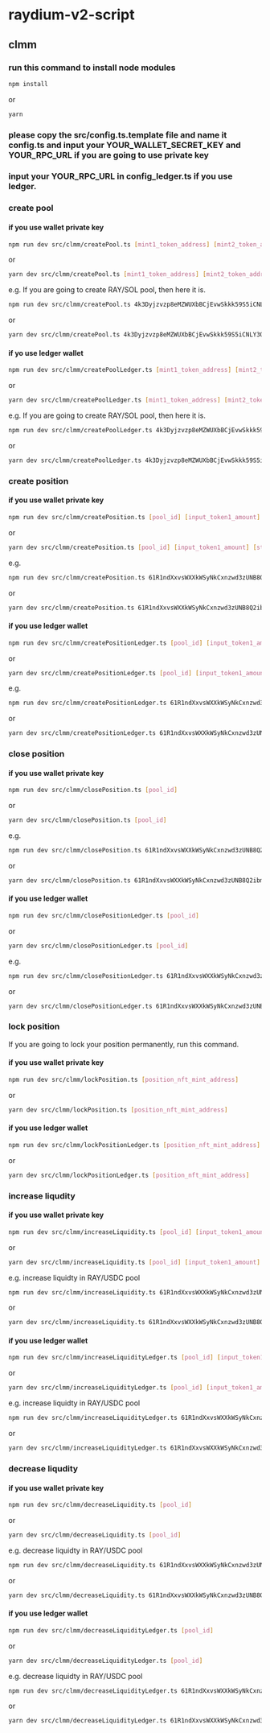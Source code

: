 # raydium-v2-script

## clmm

### run this command to install node modules

```sh
npm install
```

or

```sh
yarn
```

### please copy the src/config.ts.template file and name it config.ts and input your YOUR_WALLET_SECRET_KEY and YOUR_RPC_URL if you are going to use private key

### input your YOUR_RPC_URL in config_ledger.ts if you use ledger.

### create pool

#### if you use wallet private key

```sh
npm run dev src/clmm/createPool.ts [mint1_token_address] [mint2_token_address]
```

or

```sh
yarn dev src/clmm/createPool.ts [mint1_token_address] [mint2_token_address]
```

e.g. If you are going to create RAY/SOL pool, then here it is.

```sh
npm run dev src/clmm/createPool.ts 4k3Dyjzvzp8eMZWUXbBCjEvwSkkk59S5iCNLY3QrkX6R So11111111111111111111111111111111111111112
```

or

```sh
yarn dev src/clmm/createPool.ts 4k3Dyjzvzp8eMZWUXbBCjEvwSkkk59S5iCNLY3QrkX6R So11111111111111111111111111111111111111112
```

#### if yo use ledger wallet

```sh
npm run dev src/clmm/createPoolLedger.ts [mint1_token_address] [mint2_token_address]
```

or

```sh
yarn dev src/clmm/createPoolLedger.ts [mint1_token_address] [mint2_token_address]
```

e.g. If you are going to create RAY/SOL pool, then here it is.

```sh
npm run dev src/clmm/createPoolLedger.ts 4k3Dyjzvzp8eMZWUXbBCjEvwSkkk59S5iCNLY3QrkX6R So11111111111111111111111111111111111111112
```

or

```sh
yarn dev src/clmm/createPoolLedger.ts 4k3Dyjzvzp8eMZWUXbBCjEvwSkkk59S5iCNLY3QrkX6R So11111111111111111111111111111111111111112
```

### create position

#### if you use wallet private key

```sh
npm run dev src/clmm/createPosition.ts [pool_id] [input_token1_amount] [start_price] [end_price]
```

or

```sh
yarn dev src/clmm/createPosition.ts [pool_id] [input_token1_amount] [start_price] [end_price]
```

e.g.

```sh
npm run dev src/clmm/createPosition.ts 61R1ndXxvsWXXkWSyNkCxnzwd3zUNB8Q2ibmkiLPC8ht 0.000001 0.000001 100000
```

or

```sh
yarn dev src/clmm/createPosition.ts 61R1ndXxvsWXXkWSyNkCxnzwd3zUNB8Q2ibmkiLPC8ht 0.000001 0.000001 100000
```

#### if you use ledger wallet

```sh
npm run dev src/clmm/createPositionLedger.ts [pool_id] [input_token1_amount] [start_price] [end_price]
```

or

```sh
yarn dev src/clmm/createPositionLedger.ts [pool_id] [input_token1_amount] [start_price] [end_price]
```

e.g.

```sh
npm run dev src/clmm/createPositionLedger.ts 61R1ndXxvsWXXkWSyNkCxnzwd3zUNB8Q2ibmkiLPC8ht 0.000001 0.000001 100000
```

or

```sh
yarn dev src/clmm/createPositionLedger.ts 61R1ndXxvsWXXkWSyNkCxnzwd3zUNB8Q2ibmkiLPC8ht 0.000001 0.000001 100000
```

### close position

#### if you use wallet private key

```sh
npm run dev src/clmm/closePosition.ts [pool_id]
```

or

```sh
yarn dev src/clmm/closePosition.ts [pool_id]
```

e.g.

```sh
npm run dev src/clmm/closePosition.ts 61R1ndXxvsWXXkWSyNkCxnzwd3zUNB8Q2ibmkiLPC8ht
```

or

```sh
yarn dev src/clmm/closePosition.ts 61R1ndXxvsWXXkWSyNkCxnzwd3zUNB8Q2ibmkiLPC8ht
```

#### if you use ledger wallet

```sh
npm run dev src/clmm/closePositionLedger.ts [pool_id]
```

or

```sh
yarn dev src/clmm/closePositionLedger.ts [pool_id]
```

e.g.

```sh
npm run dev src/clmm/closePositionLedger.ts 61R1ndXxvsWXXkWSyNkCxnzwd3zUNB8Q2ibmkiLPC8ht
```

or

```sh
yarn dev src/clmm/closePositionLedger.ts 61R1ndXxvsWXXkWSyNkCxnzwd3zUNB8Q2ibmkiLPC8ht
```

### lock position

If you are going to lock your position permanently, run this command.

#### if you use wallet private key

```sh
npm run dev src/clmm/lockPosition.ts [position_nft_mint_address]
```

or

```sh
yarn dev src/clmm/lockPosition.ts [position_nft_mint_address]
```

#### if you use ledger wallet

```sh
npm run dev src/clmm/lockPositionLedger.ts [position_nft_mint_address]
```

or

```sh
yarn dev src/clmm/lockPositionLedger.ts [position_nft_mint_address]
```

### increase liqudity

#### if you use wallet private key

```sh
npm run dev src/clmm/increaseLiquidity.ts [pool_id] [input_token1_amount] [slippage]
```

or

```sh
yarn dev src/clmm/increaseLiquidity.ts [pool_id] [input_token1_amount] [slippage]
```

e.g. increase liquidty in RAY/USDC pool

```sh
npm run dev src/clmm/increaseLiquidity.ts 61R1ndXxvsWXXkWSyNkCxnzwd3zUNB8Q2ibmkiLPC8ht 0.1 0.05
```

or

```sh
yarn dev src/clmm/increaseLiquidity.ts 61R1ndXxvsWXXkWSyNkCxnzwd3zUNB8Q2ibmkiLPC8ht 0.1 0.05
```

#### if you use ledger wallet

```sh
npm run dev src/clmm/increaseLiquidityLedger.ts [pool_id] [input_token1_amount] [slippage]
```

or

```sh
yarn dev src/clmm/increaseLiquidityLedger.ts [pool_id] [input_token1_amount] [slippage]
```

e.g. increase liquidty in RAY/USDC pool

```sh
npm run dev src/clmm/increaseLiquidityLedger.ts 61R1ndXxvsWXXkWSyNkCxnzwd3zUNB8Q2ibmkiLPC8ht 0.1 0.05
```

or

```sh
yarn dev src/clmm/increaseLiquidityLedger.ts 61R1ndXxvsWXXkWSyNkCxnzwd3zUNB8Q2ibmkiLPC8ht 0.1 0.05
```

### decrease liqudity

#### if you use wallet private key

```sh
npm run dev src/clmm/decreaseLiquidity.ts [pool_id]
```

or

```sh
yarn dev src/clmm/decreaseLiquidity.ts [pool_id]
```

e.g. decrease liquidty in RAY/USDC pool

```sh
npm run dev src/clmm/decreaseLiquidity.ts 61R1ndXxvsWXXkWSyNkCxnzwd3zUNB8Q2ibmkiLPC8ht
```

or

```sh
yarn dev src/clmm/decreaseLiquidity.ts 61R1ndXxvsWXXkWSyNkCxnzwd3zUNB8Q2ibmkiLPC8ht
```

#### if you use ledger wallet

```sh
npm run dev src/clmm/decreaseLiquidityLedger.ts [pool_id]
```

or

```sh
yarn dev src/clmm/decreaseLiquidityLedger.ts [pool_id]
```

e.g. decrease liquidty in RAY/USDC pool

```sh
npm run dev src/clmm/decreaseLiquidityLedger.ts 61R1ndXxvsWXXkWSyNkCxnzwd3zUNB8Q2ibmkiLPC8ht
```

or

```sh
yarn dev src/clmm/decreaseLiquidityLedger.ts 61R1ndXxvsWXXkWSyNkCxnzwd3zUNB8Q2ibmkiLPC8ht
```

